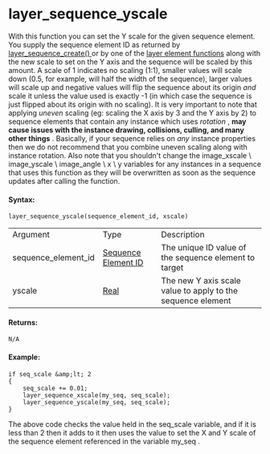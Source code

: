 # layer_sequence_yscale

With this function you can set the Y scale for the given sequence
element. You supply the sequence element ID as returned by [
layer_sequence_create() ](layer_sequence_create) or by one of the
[layer element
functions](../General_Layer_Functions/General_Layer_Functions) along
with the new scale to set on the Y axis and the sequence will be scaled
by this amount. A scale of 1 indicates no scaling (1:1), smaller values
will scale down (0.5, for example, will half the width of the sequence),
larger values will scale up and negative values will flip the sequence
about its origin *and* scale it unless the value used is exactly -1 (in
which case the sequence is just flipped about its origin with no
scaling). It is very important to note that applying *uneven* scaling
(eg: scaling the X axis by 3 and the Y axis by 2) to sequence elements
that contain any instance which uses *rotation* , **may cause issues
with the instance drawing, collisions, culling, and many other things**
. Basically, if your sequence relies on *any* instance properties then
we do not recommend that you combine uneven scaling along with instance
rotation. Also note that you shouldn't change the image_xscale \\
image_yscale \\ image_angle \\ x \\ y variables for any instances in a
sequence that uses this function as they will be overwritten as soon as
the sequence updates after calling the function.

#### Syntax:

``` gml
layer_sequence_yscale(sequence_element_id, xscale)
```

|                     |                                                                                                                                              |                                                             |
|---------------------|----------------------------------------------------------------------------------------------------------------------------------------------|-------------------------------------------------------------|
| Argument            | Type                                                                                                                                         | Description                                                 |
| sequence_element_id |  [Sequence Element ID](../../../../../../GameMaker_Language/GML_Reference/Asset_Management/Rooms/Sequence_Layers/layer_sequence_create)  | The unique ID value of the sequence element to target       |
| yscale              |  [Real](../../../../../../GameMaker_Language/GML_Overview/Data_Types)                                                                    | The new Y axis scale value to apply to the sequence element |

#### Returns:

``` gml
N/A
```

#### Example:

``` gml
if seq_scale &amp;lt; 2
{
    seq_scale += 0.01;
    layer_sequence_xscale(my_seq, seq_scale);
    layer_sequence_yscale(my_seq, seq_scale);
}
```

The above code checks the value held in the seq_scale variable, and if
it is less than 2 then it adds to it then uses the value to set the X
and Y scale of the sequence element referenced in the variable my_seq .
